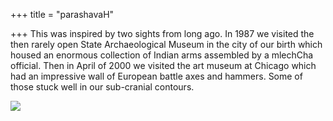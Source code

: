 +++
title = "parashavaH"

+++
This was inspired by two sights from long ago. In 1987 we visited the
then rarely open State Archaeological Museum in the city of our birth
which housed an enormous collection of Indian arms assembled by a
mlechCha official. Then in April of 2000 we visited the art museum at
Chicago which had an impressive wall of European battle axes and
hammers. Some of those stuck well in our sub-cranial contours.

[![](https://i1.wp.com/farm4.static.flickr.com/3261/2822816569_f313b3ee6f_b.jpg)](http://farm4.static.flickr.com/3261/2822816569_f313b3ee6f_b.jpg)
